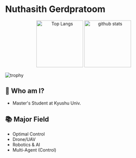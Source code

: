 # Nuthasith Gerdpratoom
<p align="center"> 
  <img alt="Top Langs" height="150px" src="https://github-readme-stats.vercel.app/api/top-langs/?username=nat9dai&layout=compact&show_icons=true&theme=radical" />
  <img alt="github stats" height="150px" src="https://github-readme-stats.vercel.app/api?username=nat9dai&theme=radical&show_icons=ture" />
</p>

![trophy](https://github-profile-trophy.vercel.app/?username=nat9dai&column=7)

## 🔭 Who am I?
- Master's Student at Kyushu Univ.

## 📚 Major Field
- Optimal Control
- Drone/UAV
- Robotics & AI
- Multi-Agent (Control)
